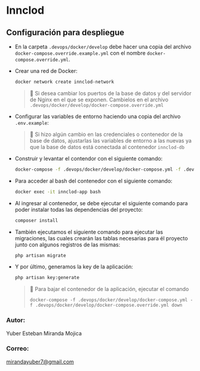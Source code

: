 # Innclod

## Configuración para despliegue

- En la carpeta `.devops/docker/develop` debe hacer una copia del archivo `docker-compose.override.example.yml`
  con el nombre `docker-compose.override.yml`.

- Crear una red de Docker:
  ```bash
  docker network create innclod-network
  ```
  > 📝
  > Si desea cambiar los puertos de la base de datos y del servidor de Nginx en el que se exponen.
  > Cambielos en el archivo `.devops/docker/develop/docker-compose.override.yml`

- Configurar las variables de entorno haciendo una copia del archivo `.env.example`:
  > 📝
  > Si hizo algún cambio en las credenciales o contenedor de la base de datos, ajustarlas las variables de entorno
  > a las nuevas ya que la base de datos está conectada al contenedor `innclod-db`

- Construir y levantar el contendor con el siguiente comando:
  ```bash
  docker-compose -f .devops/docker/develop/docker-compose.yml -f .devops/docker/develop/docker-compose.override.yml up --build
  ```

- Para acceder al bash del contenedor con el siguiente comando:
  ```bash
  docker exec -it innclod-app bash
  ```

- Al ingresar al contenedor, se debe ejecutar el siguiente comando para poder instalar todas las dependencias del proyecto:
  ```bash
  composer install
  ```
- También ejecutamos el siguiente comando para ejecutar las migraciones, las cuales crearán las tablas necesarias para él
  proyecto junto con algunos registros de las mismas:
  ```bash
  php artisan migrate
  ```
- Y por último, generamos la key de la aplicación:
  ```bash
  php artisan key:generate
  ```
  > 📝
  > Para bajar el contenedor de la aplicación, ejecutar el comando
  > ```
  > docker-compose -f .devops/docker/develop/docker-compose.yml -f .devops/docker/develop/docker-compose.override.yml down
  >```

### Autor:
Yuber Esteban Miranda Mojica

### Correo:
mirandayuber7@gmail.com
